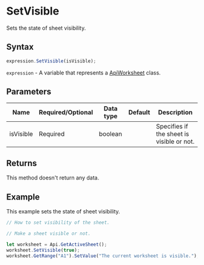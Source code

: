 # SetVisible

Sets the state of sheet visibility.

## Syntax

```javascript
expression.SetVisible(isVisible);
```

`expression` - A variable that represents a [ApiWorksheet](../ApiWorksheet.md) class.

## Parameters

| **Name** | **Required/Optional** | **Data type** | **Default** | **Description** |
| ------------- | ------------- | ------------- | ------------- | ------------- |
| isVisible | Required | boolean |  | Specifies if the sheet is visible or not. |

## Returns

This method doesn't return any data.

## Example

This example sets the state of sheet visibility.

```javascript editor-xlsx
// How to set visibility of the sheet.

// Make a sheet visible or not.

let worksheet = Api.GetActiveSheet();
worksheet.SetVisible(true);
worksheet.GetRange("A1").SetValue("The current worksheet is visible.");
```
